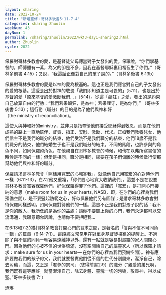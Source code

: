 ```yaml
---
layout: sharing
date: 2022-10-24
title: "新增靈修：哥林多後書5:11-7.4"
categories: sharing Zhuolin
weekNum: 43
dayNum: 1
permalink: /sharing/zhuolin/2022/wk43-day1-sharing2.html
author: Zhuolin
cycle: 2022
---
```


保羅對哥林多教會的愛，是基督徒父母應當對子女發出的愛。保羅說，“你們學基督的，師傅雖有一萬，為父的卻是不多，因我在基督耶穌裏用福音生了你們。”（哥林多前書‬ ‭4‬:‭15‬）；又說，“我這話正像對自己的孩子說的。”（‭‭哥林多後書‬ ‭6‬:‭13b‬）‭

保羅對哥林多教會的愛是以神的愛為根基的。這也正是我們應當對自己的子女發出的愛的根基。這愛是出於對神的敬畏「我們即知道主是可畏的」（5:11），也是出於基督的愛「原來基督的愛激勵我們…」（5:14）。從這「癲狂」之愛，發出的是約束自己放棄自由的行動：“我們若果顛狂，是為神；若果謹守，是為你們。” （哥林多後書‬ ‭5‬:‭13‬）；這行動（職分）的目的是為了他們與神和好（the ministry of reconciliation)。

這使人與神和好的ministry，並非只是指帶領他們接受耶穌得到救恩，而是在他們成熟的路上一直地陪伴、督責、指正、安慰、激勵、代求。正如我們教養兒女，他們信主不是我們的職分的結束，他們受洗不是我們職分的結束，他們18歲不是我們職分的結束，他們結婚生子也不是我們職分的結束。不同的階段，也許參與的角色不同，如同保羅的角色，在他親自在哥林多教會的時候，和他在以弗所寫書信的時候是不同的一樣；但愛是相同，職分是相同，總要在孩子們偏離的時候做行使那幫助他們與神和好的職分。

保羅請求哥林多教會「照樣用寬宏的心報答我」，就像他自己用寬宏的心對待他們一樣（6:11-13），在7:2他又重複，「你們要心地寬大收納我們」。這並不是在說要哥林多教會寬容保羅他們，好似保羅得罪了他們。這裡的「寬宏」，是打開心門接納的意思（make room for us in your hearts, NASB，即，在你們的心裡為我們預備空間)，是不要豎起防範之心，好似保羅他們另有圖謀；是請求哥林多教會對待保羅同樣透明，如同保羅對待他們的一樣。這豈不正是我們對孩子說的話：我不是你的敵人，我所做的是為你的益處；請你不要關上你的心門，我們永遠都可以交流溝通，我願意聽你訴說，也請你不要拒絕我… 

在6:13和7:2的對哥林多教會打開心門的請求之間，是著名的「信與不信不可同負一軛」的篇章（6:14-7:1）。這段經文常常用在對單身基督徒擇偶的提醒上。不過除了與不信的同負一軛容易遠離神以外，還有一點就是容易對屬靈的家人關閉心門。因為他們的心被不信的世俗填滿，沒有空間給自己的屬靈家人（所以保羅才請求：make sure for us in your hearts— 在你們的心裡為我們預備空間）。神有應許要做我們的孩子的父，我們就要督責他們從不信的世代分別開來，潔淨自己，除去污穢，而這，又正是「君尊的祭司」（彼得前書2:9）的職分（“親愛的弟兄啊，我們既有這等應許，就當潔淨自己，除去身體、靈魂一切的污穢，敬畏神，得以成聖。”哥林多後書‬ ‭7‬:‭1）


琢琳


